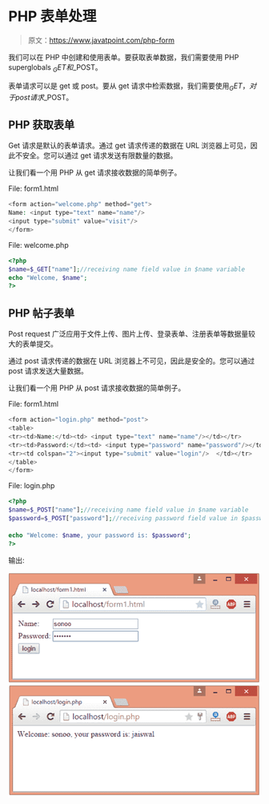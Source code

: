 # PHP 表单处理

> 原文：<https://www.javatpoint.com/php-form>

我们可以在 PHP 中创建和使用表单。要获取表单数据，我们需要使用 PHP superglobals $_GET 和$_POST。

表单请求可以是 get 或 post。要从 get 请求中检索数据，我们需要使用$_GET，对于 post 请求$_POST。

## PHP 获取表单

Get 请求是默认的表单请求。通过 get 请求传递的数据在 URL 浏览器上可见，因此不安全。您可以通过 get 请求发送有限数量的数据。

让我们看一个用 PHP 从 get 请求接收数据的简单例子。

File: form1.html

```php
<form action="welcome.php" method="get">
Name: <input type="text" name="name"/>
<input type="submit" value="visit"/>
</form>

```

File: welcome.php

```php
<?php
$name=$_GET["name"];//receiving name field value in $name variable
echo "Welcome, $name";
?>

```

## PHP 帖子表单

Post request 广泛应用于文件上传、图片上传、登录表单、注册表单等数据量较大的表单提交。

通过 post 请求传递的数据在 URL 浏览器上不可见，因此是安全的。您可以通过 post 请求发送大量数据。

让我们看一个用 PHP 从 post 请求接收数据的简单例子。

File: form1.html

```php
<form action="login.php" method="post"> 
<table> 
<tr><td>Name:</td><td> <input type="text" name="name"/></td></tr>
<tr><td>Password:</td><td> <input type="password" name="password"/></td></tr> 
<tr><td colspan="2"><input type="submit" value="login"/>  </td></tr>
</table>
</form> 

```

File: login.php

```php
<?php
$name=$_POST["name"];//receiving name field value in $name variable
$password=$_POST["password"];//receiving password field value in $password variable

echo "Welcome: $name, your password is: $password";
?>

```

输出:

![php form](img/d93444d070a373a031b0d2e6eafb59d1.png) ![php login form handling](img/7867a52515970db64930c605e2dc7c3c.png)